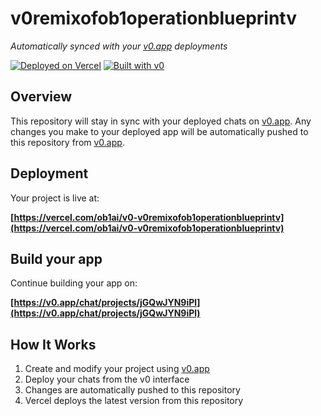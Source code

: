# v0remixofob1operationblueprintv

*Automatically synced with your [v0.app](https://v0.app) deployments*

[![Deployed on Vercel](https://img.shields.io/badge/Deployed%20on-Vercel-black?style=for-the-badge&logo=vercel)](https://vercel.com/ob1ai/v0-v0remixofob1operationblueprintv)
[![Built with v0](https://img.shields.io/badge/Built%20with-v0.app-black?style=for-the-badge)](https://v0.app/chat/projects/jGQwJYN9iPl)

## Overview

This repository will stay in sync with your deployed chats on [v0.app](https://v0.app).
Any changes you make to your deployed app will be automatically pushed to this repository from [v0.app](https://v0.app).

## Deployment

Your project is live at:

**[https://vercel.com/ob1ai/v0-v0remixofob1operationblueprintv](https://vercel.com/ob1ai/v0-v0remixofob1operationblueprintv)**

## Build your app

Continue building your app on:

**[https://v0.app/chat/projects/jGQwJYN9iPl](https://v0.app/chat/projects/jGQwJYN9iPl)**

## How It Works

1. Create and modify your project using [v0.app](https://v0.app)
2. Deploy your chats from the v0 interface
3. Changes are automatically pushed to this repository
4. Vercel deploys the latest version from this repository
